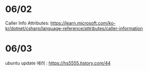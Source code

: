 # 06/02

Caller Info Attributes: https://learn.microsoft.com/ko-kr/dotnet/csharp/language-reference/attributes/caller-information

# 06/03

ubuntu update 에러 : https://hs5555.tistory.com/44

